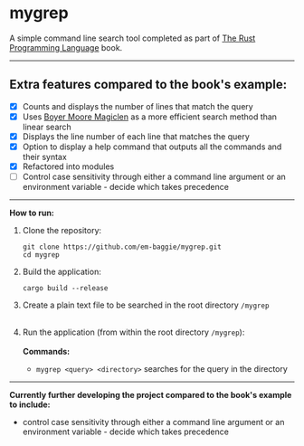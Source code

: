 # mygrep
A simple command line search tool completed as part of <a href = "https://doc.rust-lang.org/book/ch12-00-an-io-project.html">The Rust Programming Language</a> book. 

---- 

## Extra features compared to the book's example:

- [x] Counts and displays the number of lines that match the query
- [x] Uses <a href="https://crates.io/crates/boyer-moore-magiclen">Boyer Moore Magiclen</a> as a more efficient search method than linear search
- [x] Displays the line number of each line that matches the query
- [x] Option to display a help command that outputs all the commands and their syntax
- [x] Refactored into modules
- [ ] Control case sensitivity through either a command line argument or an environment variable - decide which takes precedence

----

**How to run:**
1. Clone the repository:
   ```
   git clone https://github.com/em-baggie/mygrep.git
   cd mygrep
   ```
2. Build the application:
   ```
   cargo build --release
   ```
3. Create a plain text file to be searched in the root directory `/mygrep`<br><br>

3. Run the application (from within the root directory `/mygrep`):<br><br>
**Commands:**<br>
   - `mygrep <query> <directory>`
   searches for the query in the directory





----

**Currently further developing the project compared to the book's example to include:**
- control case sensitivity through either a command line argument or an environment variable - decide which takes precedence